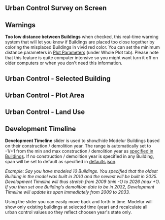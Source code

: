 Urban Control Survey on Screen
------------------------------
Warnings
--------

**Too low distance between Buildings** when checked, this real-time warning system that will let you know if Buildings are placed too close together by coloring the misplaced Buildings in vivid red color. You can set the minimum distance parameters in [Plot Parameters](whole_plot/#plot-parameters) (under Whole Plot tab). Please note that this feature is quite computer intensive so you might want turn it off on older computers or when you don't need this information. 

Urban Control - Selected Building
---------------------------------
Urban Control - Plot Area
-------------------------
Urban Control - Land Use
------------------------
Development Timeline
--------------------

**Development Timeline** slider is used to show/hide Modelur Buildings based on their construction / demolition year. The range is automatically set to -1/+1 from the min and max construction / demolition year as [specified in Buildings](building/#selected-building-parameters). If no construction / demolition year is specified in any Building, span will be set to default as specified in [defaults.json](/getting-started/#preferences-location).

_Example: Say you have modeled 10 Buildings. You specified that the oldest Building in the model was built in 2010 and the newest will be built in 2025. Development Timeline will thus stretch from 2009 (min -1) to 2026 (max +1). If you then set one Building's demolition date to be in 2032, Development Timeline will update its span immediately from 2009 to 2033._

Using the slider you can easily move back and forth in time. Modelur will show only existing buildings at selected time (year) and recalculate all urban control values so they reflect choosen year's state only.